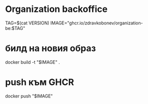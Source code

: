 # Organization backoffice

TAG=$(cat VERSION)
IMAGE="ghcr.io/zdravkobonev/organization-be:$TAG"

# билд на новия образ
docker build -t "$IMAGE" .

# push към GHCR
docker push "$IMAGE"